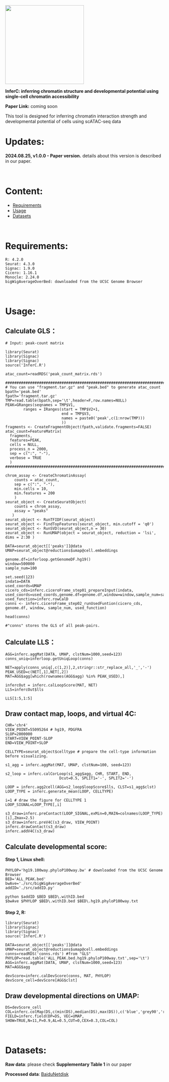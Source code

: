 <img src="https://fzhang.bioinfo-lab.com/img/INFERC_LOGO.png" width="250">

**InferC: inferring chromatin structure and developmental potential using single-cell chromatin accessibility**

**Paper Link:** coming soon

This tool is designed for inferring chromatin interaction strength and developmental potential of cells using scATAC-seq data

# Updates:

**2024.08.25, v1.0.0 - Paper version.** details about this version is described in our paper.

</br>


# Content:

* [Requirements](#requirements)
* [Usage](#usage)
* [Datasets](#datasets)

</br>

# Requirements:

    R: 4.2.0
    Seurat: 4.3.0
    Signac: 1.9.0
    Cicero: 1.16.1
    Monocle: 2.24.0
    bigWigAverageOverBed: downloaded from the UCSC Genome Browser
    
</br>
    
# Usage:

## Calculate GLS：

    # Input: peak-count matrix

    library(Seurat)
    library(Signac)
    library(Signac)
    source('InferC.R')
    
    atac_count=readRDS('peak_count_matrix.rds')
    
    ########################################################################
    # You can use "fragment.tar.gz" and "peak.bed" to generate atac_count
    bpath='peak.bed'
    fpath='fragment.tar.gz'
    TMP=read.table(bpath,sep='\t',header=F,row.names=NULL)
    PEAK=GRanges(seqnames = TMP$V1,
            ranges = IRanges(start = TMP$V2+1,
                             end = TMP$V3,
                             names = paste0('peak',c(1:nrow(TMP)))
                             ))
    fragments <- CreateFragmentObject(fpath,validate.fragments=FALSE)  
    atac_count=FeatureMatrix(
      fragments,
      features=PEAK,
      cells = NULL,
      process_n = 2000,
      sep = c(":", "-"),
      verbose = TRUE
      )     
    ########################################################################
    
    chrom_assay <- CreateChromatinAssay(
        counts = atac_count,
        sep = c(":", "-"),
        min.cells = 10,
        min.features = 200
        )
    seurat_object <- CreateSeuratObject(
        counts = chrom_assay,
        assay = "peaks"
       )
    seurat_object <- RunTFIDF(seurat_object) 
    seurat_object <- FindTopFeatures(seurat_object, min.cutoff = 'q0')
    seurat_object <- RunSVD(seurat_object,n = 30)
    seurat_object <- RunUMAP(object = seurat_object, reduction = 'lsi', dims = 2:30 )

    DATA=seurat_object[['peaks']]@data
    UMAP=seurat_object@reductions$umap@cell.embeddings

    genome.df=inferloop.getGenomeDF.hg19()
    window=500000
    sample_num=100

    set.seed(123)
    indata=DATA
    used_coords=UMAP
    cicero_cds=inferc.ciceroFrame_step01_prepareInput(indata, used_coords=used_coords,genome.df=genome.df,window=window,sample_num=sample_num)
    used_function=inferc.rowCalD
    conns <- inferc.ciceroFrame_step02_runUsedFuntion(cicero_cds, genome.df, window, sample_num, used_function)
    
    head(conns)
    
    #"conns" stores the GLS of all peak-pairs.

## Calculate LLS：   

    AGG=inferc.aggMat(DATA, UMAP, clstNum=1000,seed=123)
    conns_uniq=inferloop.getUniqLoop(conns)
    
    NET=apply(conns_uniq[,c(1,2)],2,stringr::str_replace_all,'_','-')
    PEAK_USED=c(NET[,1],NET[,2])
    MAT=AGG$agg[which(rownames(AGG$agg) %in% PEAK_USED),]

    infercOut = inferc.calLoopScore(MAT, NET)
    LLS=infercOut$lls

    LLS[1:5,1:5]
    
## Draw contact map, loops, and virtual 4C:
    
    CHR='chr4'
    VIEW_POINT=55095264 # hg19, PDGFRA
    SLOP=2000000
    START=VIEW_POINT-SLOP
    END=VIEW_POINT+SLOP
    
    CELLTYPE=seurat_object$celltype # prepare the cell-type information before visualizing.
    
    s1_agg = inferc.aggMat(MAT, UMAP, clstNum=100, seed=123)

    s2_loop = inferc.calCorLoop(s1_agg$agg, CHR, START, END,
                            Dcut=0.5, SPLIT1='-', SPLIT2='-')

    LOOP = inferc.agg2cell(AGG=s2_loop$loopScore$lls, CLST=s1_agg$clst)
    LOOP_TYPE = inferc.generate_mean(LOOP, CELLTYPE)

    i=1 # draw the figure for CELLTYPE 1
    LOOP_SIGNAL=LOOP_TYPE[,i]
    
    s3_draw=inferc.preContact(LOOP_SIGNAL,exMin=0,MAIN=colnames(LOOP_TYPE)[i],Zmax=2.5)
    s3_draw=inferc.preV4C(s3_draw, VIEW_POINT)
    inferc.drawContact(s3_draw)
    inferc.addV4C(s3_draw)

## Calculate developmental score:

#### Step 1, Linux shell:
    
    PHYLOP='hg19.100way.phyloP100way.bw' # downloaded from the UCSC Genome Browser
    BED='ALL_PEAK.bed'
    bwAve='./src/bigWigAverageOverBed'
    addID='./src/addID.py'
   
    python $addID $BED $BED\.withID.bed
    $bwAve $PHYLOP $BED\.withID.bed $BED\.hg19.phyloP100way.txt

#### Step 2, R:

    library(Seurat)
    library(Signac)
    library(Signac)
    source('InferC.R')
    
    DATA=seurat_object[['peaks']]@data
    UMAP=seurat_object@reductions$umap@cell.embeddings
    conns=readRDS('conns.rds') #from "GLS"
    PHYLOP=read.table('ALL_PEAK.bed.hg19.phyloP100way.txt',sep='\t')
    AGG=inferc.aggMat(DATA, UMAP, clstNum=1000,seed=123)
    MAT=AGG$agg
    
    devScore=inferc.calDevScore(conns, MAT, PHYLOP)
    devScore_cell=devScore[AGG$clst]
    

## Draw developmental directions on UMAP:

    DS=devScore_cell
    COL=inferc.colMap(DS,c(min(DS),median(DS),max(DS)),c('blue','grey90','red'))
    FIELD=inferc.field(DP=DS, VEC=UMAP, SHOW=TRUE,N=11,P=0.9,AL=0.5,CUT=0,CEX=0.3,COL=COL)

</br>

# Datasets:

**Raw data**: please check **Supplementary Table 1** in our paper

**Processed data**: [BaiduNetdisk](https://pan.baidu.com/s/11o2fzAkUmNuIKMg0sk8KYg?pwd=34q2)

</br>

